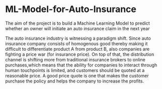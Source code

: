 # ML-Model-for-Auto-Insurance

The aim of the project is to build a Machine Learning Model to predict whether an owner will initiate an auto insurance claim in the next year

The auto insurance industry is witnessing a paradigm shift. Since auto insurance company consists of homogenous good thereby making it difficult to differentiate product A from product B, also companies are fighting a price war (for insurance price). On top of that, the distribution channel is shifting more from traditional insurance brokers to online purchases,which means that the ability for companies to interact through human touchpoints is limited, and customers should be quoted at a reasonable price. A good price quote is one that makes the customer purchase the policy and helps the company to increase the profits.
